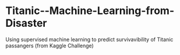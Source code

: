 # Titanic--Machine-Learning-from-Disaster
Using supervised machine learning to predict survivavibility of Titanic passangers (from Kaggle Challenge)
